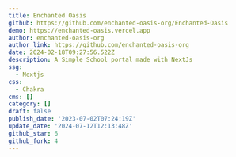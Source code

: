 ```yaml
---
title: Enchanted Oasis
github: https://github.com/enchanted-oasis-org/Enchanted-Oasis
demo: https://enchanted-oasis.vercel.app
author: enchanted-oasis-org
author_link: https://github.com/enchanted-oasis-org
date: 2024-02-18T09:27:56.522Z
description: A Simple School portal made with NextJs
ssg:
  - Nextjs
css:
  - Chakra
cms: []
category: []
draft: false
publish_date: '2023-07-02T07:24:19Z'
update_date: '2024-07-12T12:13:48Z'
github_star: 6
github_fork: 4
---
```


